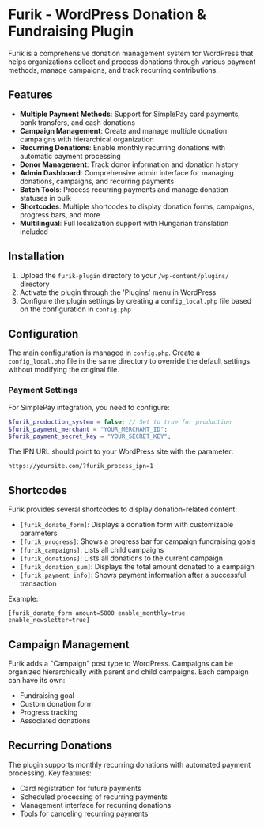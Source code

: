 # Furik - WordPress Donation & Fundraising Plugin

Furik is a comprehensive donation management system for WordPress that helps organizations collect and process donations through various payment methods, manage campaigns, and track recurring contributions.

## Features

- **Multiple Payment Methods**: Support for SimplePay card payments, bank transfers, and cash donations
- **Campaign Management**: Create and manage multiple donation campaigns with hierarchical organization
- **Recurring Donations**: Enable monthly recurring donations with automatic payment processing
- **Donor Management**: Track donor information and donation history
- **Admin Dashboard**: Comprehensive admin interface for managing donations, campaigns, and recurring payments
- **Batch Tools**: Process recurring payments and manage donation statuses in bulk
- **Shortcodes**: Multiple shortcodes to display donation forms, campaigns, progress bars, and more
- **Multilingual**: Full localization support with Hungarian translation included

## Installation

1. Upload the `furik-plugin` directory to your `/wp-content/plugins/` directory
2. Activate the plugin through the 'Plugins' menu in WordPress
3. Configure the plugin settings by creating a `config_local.php` file based on the configuration in `config.php`

## Configuration

The main configuration is managed in `config.php`. Create a `config_local.php` file in the same directory to override the default settings without modifying the original file.

### Payment Settings

For SimplePay integration, you need to configure:

```php
$furik_production_system = false; // Set to true for production
$furik_payment_merchant = "YOUR_MERCHANT_ID";
$furik_payment_secret_key = "YOUR_SECRET_KEY";
```

The IPN URL should point to your WordPress site with the parameter:
```
https://yoursite.com/?furik_process_ipn=1
```

## Shortcodes

Furik provides several shortcodes to display donation-related content:

- `[furik_donate_form]`: Displays a donation form with customizable parameters
- `[furik_progress]`: Shows a progress bar for campaign fundraising goals
- `[furik_campaigns]`: Lists all child campaigns
- `[furik_donations]`: Lists all donations to the current campaign
- `[furik_donation_sum]`: Displays the total amount donated to a campaign
- `[furik_payment_info]`: Shows payment information after a successful transaction

Example:
```
[furik_donate_form amount=5000 enable_monthly=true enable_newsletter=true]
```

## Campaign Management

Furik adds a "Campaign" post type to WordPress. Campaigns can be organized hierarchically with parent and child campaigns. Each campaign can have its own:

- Fundraising goal
- Custom donation form
- Progress tracking
- Associated donations

## Recurring Donations

The plugin supports monthly recurring donations with automated payment processing. Key features:

- Card registration for future payments
- Scheduled processing of recurring payments
- Management interface for recurring donations
- Tools for canceling recurring payments
